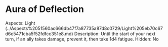 # Aura of Deflection

Aspects: Light (../Aspects%2051560ac666db47f7a87735a87d8c0729/Light%205eb70c67d6c5471cba5f52fdfcc351e8.md)
Description: Until the start of your next turn, if an ally takes damage, prevent it, then take 1d4 fatigue.
Hidden: No

